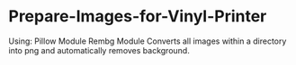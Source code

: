 # Prepare-Images-for-Vinyl-Printer
Using: 
Pillow Module
Rembg Module 
Converts all images within a directory into png and automatically removes background.
